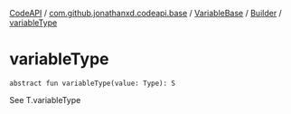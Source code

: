 [CodeAPI](../../../index.md) / [com.github.jonathanxd.codeapi.base](../../index.md) / [VariableBase](../index.md) / [Builder](index.md) / [variableType](.)

# variableType

`abstract fun variableType(value: Type): S`

See T.variableType


